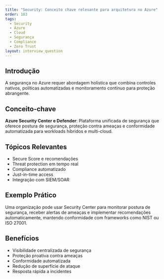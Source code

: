 ```yaml
---
title: "Security: Conceito chave relevante para arquitetura no Azure"
order: 103
tags:
  - Security
  - Azure
  - Cloud
  - Segurança
  - Compliance
  - Zero Trust
layout: interview_question
---
```


## Introdução

A segurança no Azure requer abordagem holística que combina controles nativos, políticas automatizadas e monitoramento contínuo para proteção abrangente.

## Conceito-chave

**Azure Security Center e Defender**: Plataforma unificada de segurança que oferece postura de segurança, proteção contra ameaças e conformidade automatizada para workloads híbridos e multi-cloud.

## Tópicos Relevantes

- Secure Score e recomendações
- Threat protection em tempo real
- Compliance automatizado
- Just-in-time access
- Integração com SIEM/SOAR

## Exemplo Prático

Uma organização pode usar Security Center para monitorar postura de segurança, receber alertas de ameaças e implementar recomendações automaticamente, mantendo conformidade com frameworks como NIST ou ISO 27001.

## Benefícios

- Visibilidade centralizada de segurança
- Proteção proativa contra ameaças
- Conformidade automatizada
- Redução de superfície de ataque
- Resposta rápida a incidentes
